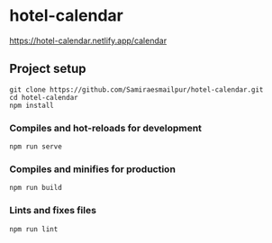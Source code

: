 # hotel-calendar 
https://hotel-calendar.netlify.app/calendar

## Project setup
```
git clone https://github.com/Samiraesmailpur/hotel-calendar.git
cd hotel-calendar
npm install
```

### Compiles and hot-reloads for development
```
npm run serve
```

### Compiles and minifies for production
```
npm run build
```

### Lints and fixes files
```
npm run lint
```


